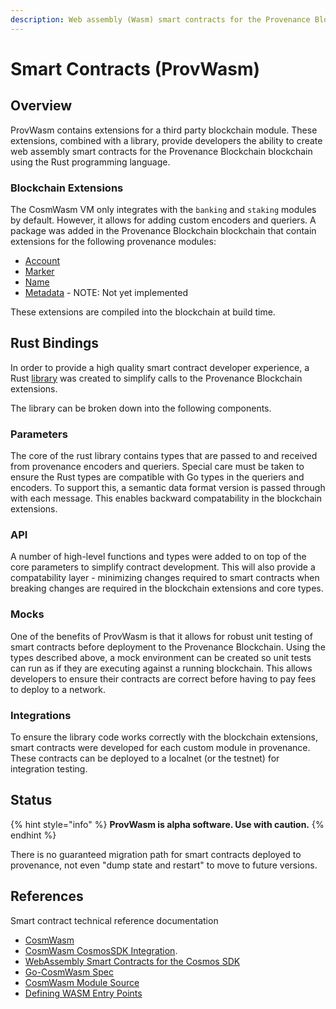 ```yaml
---
description: Web assembly (Wasm) smart contracts for the Provenance Blockchain.
---
```


# Smart Contracts \(ProvWasm\)

## Overview

ProvWasm contains extensions for a third party blockchain module. These extensions, combined with a library, provide developers the ability to create web assembly smart contracts for the Provenance Blockchain blockchain using the Rust programming language.

### Blockchain Extensions

The CosmWasm VM only integrates with the `banking` and `staking` modules by default. However, it allows for adding custom encoders and queriers. A package was added in the Provenance Blockchain blockchain that contain extensions for the following provenance modules:

* [Account](account.md)
* [Marker](marker-module.md)
* [Name](name-module.md)
* [Metadata](metadata-module.md) - NOTE: Not yet implemented

These extensions are compiled into the blockchain at build time.

## Rust Bindings

In order to provide a high quality smart contract developer experience, a Rust [library](https://github.com/provenance-io/provwasm) was created to simplify calls to the Provenance Blockchain extensions.

The library can be broken down into the following components.

### Parameters

The core of the rust library contains types that are passed to and received from provenance encoders and queriers. Special care must be taken to ensure the Rust types are compatible with Go types in the queriers and encoders. To support this, a semantic data format version is passed through with each message. This enables backward compatability in the blockchain extensions.

### API

A number of high-level functions and types were added to on top of the core parameters to simplify contract development. This will also provide a compatability layer - minimizing changes required to smart contracts when breaking changes are required in the blockchain extensions and core types.

### Mocks

One of the benefits of ProvWasm is that it allows for robust unit testing of smart contracts before deployment to the Provenance Blockchain. Using the types described above, a mock environment can be created so unit tests can run as if they are executing against a running blockchain. This allows developers to ensure their contracts are correct before having to pay fees to deploy to a network.

### Integrations

To ensure the library code works correctly with the blockchain extensions, smart contracts were developed for each custom module in provenance. These contracts can be deployed to a localnet \(or the testnet\) for integration testing.

## Status

{% hint style="info" %}
**ProvWasm is alpha software. Use with caution.**
{% endhint %}

There is no guaranteed migration path for smart contracts deployed to provenance, not even "dump state and restart" to move to future versions.

## References

Smart contract technical reference documentation

* [CosmWasm](https://docs.cosmwasm.com/)
* [CosmWasm CosmosSDK Integration](https://github.com/CosmWasm/wasmd/blob/master/INTEGRATION.md).
* [WebAssembly Smart Contracts for the Cosmos SDK](https://github.com/CosmWasm/cosmwasm/blob/master/README.md)
* [Go-CosmWasm Spec](https://github.com/CosmWasm/go-cosmwasm/blob/master/spec/Index.md)
* [CosmWasm Module Source](https://github.com/CosmWasm/wasmd/tree/master/x/wasm)
* [Defining WASM Entry Points](https://github.com/CosmWasm/cosmwasm/blob/master/EntryPoints.md)

